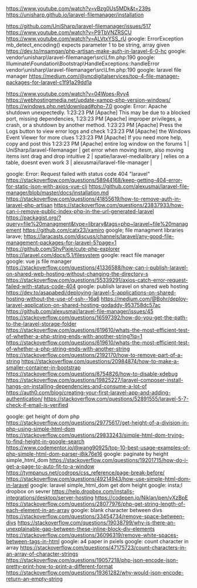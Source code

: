 https://www.youtube.com/watch?v=vBzg0Us5MDk&t=239s
https://unisharp.github.io/laravel-filemanager/installation

https://github.com/UniSharp/laravel-filemanager/issues/517
https://www.youtube.com/watch?v=P9TbVNZRSCU
https://www.youtube.com/watch?v=ALVtxYSS_rU
google: ErrorException mb_detect_encoding() expects parameter 1 to be string, array given
https://dev.to/msamgan/php-artisan-make-auth-in-laravel-6-0-hc
google: vendor\unisharp\laravel-filemanager\src\Lfm.php:190
google: Illuminate\Foundation\Bootstrap\HandleExceptions::handleError    vendor\unisharp\laravel-filemanager\src\Lfm.php:190
google: laravel file manager
https://medium.com/@vncdigitalservices/top-4-file-manager-packages-for-laravel-c1f91a29dd1a

https://www.youtube.com/watch?v=04Woes-Rvy4
https://webhostingmedia.net/update-xampp-php-version-windows/
https://windows.php.net/download#php-7.0
google: Error: Apache shutdown unexpectedly. 1:23:23 PM  [Apache] 	This may be due to a blocked port, missing dependencies,  1:23:23 PM  [Apache] 	improper privileges, a crash, or a shutdown by another method. 1:23:23 PM  [Apache] 	Press the Logs button to view error logs and check 1:23:23 PM  [Apache] 	the Windows Event Viewer for more clues 1:23:23 PM  [Apache] 	If you need more help, copy and post this 1:23:23 PM  [Apache] 	entire log window on the forums
1 | UniSharp/laravel-filemanager  | get error when moving itesm, also moving items isnt drag and drop intuitive
2 | spatie/laravel-medialibrary | relies on a table, doesnt even work
3 | alexusmai/laravel-file-manager |

google: Error: Request failed with status code 404  "laravel"
https://stackoverflow.com/questions/58944168/keep-getting-404-error-for-static-json-with-axios-vue-cli
https://github.com/alexusmai/laravel-file-manager/blob/master/docs/installation.md
https://stackoverflow.com/questions/41855619/how-to-remove-auth-in-laravel-php-artisan
https://stackoverflow.com/questions/23837933/how-can-i-remove-public-index-php-in-the-url-generated-laravel
https://packagist.org/?query=file%20managment&type=library&tags=php~laravel~file%20management
https://github.com/catx23/xamiro
google; file managment libraries larave;
https://laracasts.com/discuss/channels/laravel/any-good-file-management-packages-for-laravel-5?page=1
https://github.com/ShyPixie/cute-php-explorer
https://laravel.com/docs/5.1/filesystem
google: react file manager\
google: vue js file manager\
https://stackoverflow.com/questions/41336588/how-can-i-publish-laravel-on-shared-web-hosting-without-changing-the-directory-s
https://stackoverflow.com/questions/55339291/axios-catch-error-request-failed-with-status-code-404
google: publish laravel on shared web hosting \
https://dev.to/asapabedi/deploying-laravel-5-applications-on-shared-hosting-without-the-use-of-ssh--16a6
https://medium.com/@Bohr/deploy-laravel-application-on-shared-hosting-godaddy-953758dc57ac
https://github.com/alexusmai/laravel-file-manager/issues/45
https://stackoverflow.com/questions/16597392/how-do-you-get-the-path-to-the-laravel-storage-folder
https://stackoverflow.com/questions/619610/whats-the-most-efficient-test-of-whether-a-php-string-ends-with-another-string?lq=1
https://stackoverflow.com/questions/619610/whats-the-most-efficient-test-of-whether-a-php-string-ends-with-another-string
https://stackoverflow.com/questions/2192170/how-to-remove-part-of-a-string
https://stackoverflow.com/questions/20984874/how-to-make-a-smaller-container-in-bootstrap
https://stackoverflow.com/questions/8754826/how-to-disable-xdebug
https://stackoverflow.com/questions/19825227/laravel-composer-install-hangs-on-installing-dependencies-and-consume-a-lot-of
https://auth0.com/blog/creating-your-first-laravel-app-and-adding-authentication/
https://stackoverflow.com/questions/52891555/laravel-5-7-check-if-email-is-verified

google: get height of dom php
https://stackoverflow.com/questions/29775617/get-height-of-a-division-in-php-using-simple-html-dom
https://stackoverflow.com/questions/29833243/simple-html-dom-trying-to-find-height-in-google-search
https://www.codementor.io/@wang90925/top-10-best-usage-examples-of-php-simple-html-dom-parser-i8ik76e16
google: paginate by height simple_html_dom
https://stackoverflow.com/questions/19201715/how-do-i-get-a-page-to-auto-fit-to-a-window
https://tympanus.net/codrops/css_reference/page-break-before/
https://stackoverflow.com/questions/49214943/how-use-simple-html-dom-in-laravel
google: laravel simple_html_dom get dom height
google: insta;l dropbox on sevrer
https://help.dropbox.com/installs-integrations/desktop/server-hosting
https://codepen.io/Niklan/pen/vXzBpE
https://stackoverflow.com/questions/28077976/php-get-string-length-of-each-element-in-an-array
google: blank character between divs
https://stackoverflow.com/questions/33454734/remove-space-between-divs
https://stackoverflow.com/questions/19038799/why-is-there-an-unexplainable-gap-between-these-inline-block-div-elements
https://stackoverflow.com/questions/36096319/remove-white-spaces-between-tags-in-html
google: a4 paper in pxiels
google: count character in array
https://stackoverflow.com/questions/47175723/count-characters-in-an-array-of-character-strings
https://stackoverflow.com/questions/19057218/php-json-encode-json-pretty-print-how-to-print-a-different-format
https://stackoverflow.com/questions/19361282/why-would-json-encode-return-an-empty-string
